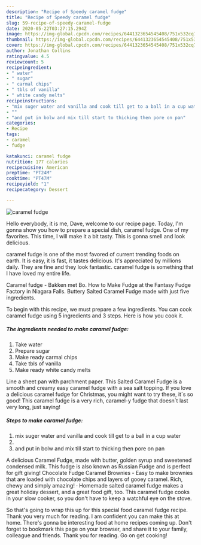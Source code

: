 ```yaml
---
description: "Recipe of Speedy caramel fudge"
title: "Recipe of Speedy caramel fudge"
slug: 59-recipe-of-speedy-caramel-fudge
date: 2020-05-22T03:27:15.294Z
image: https://img-global.cpcdn.com/recipes/6441323654545408/751x532cq70/caramel-fudge-recipe-main-photo.jpg
thumbnail: https://img-global.cpcdn.com/recipes/6441323654545408/751x532cq70/caramel-fudge-recipe-main-photo.jpg
cover: https://img-global.cpcdn.com/recipes/6441323654545408/751x532cq70/caramel-fudge-recipe-main-photo.jpg
author: Jonathan Collins
ratingvalue: 4.5
reviewcount: 5
recipeingredient:
- " water"
- " sugar"
- " carmal chips"
- " tbls of vanilla"
- " white candy melts"
recipeinstructions:
- "mix suger water and vanilla and cook till get to a ball in a cup water"
- ""
- "and put in bolw and mix till start to thicking then pore on pan"
categories:
- Recipe
tags:
- caramel
- fudge

katakunci: caramel fudge 
nutrition: 177 calories
recipecuisine: American
preptime: "PT24M"
cooktime: "PT47M"
recipeyield: "1"
recipecategory: Dessert

---
```



![caramel fudge](https://img-global.cpcdn.com/recipes/6441323654545408/751x532cq70/caramel-fudge-recipe-main-photo.jpg)

Hello everybody, it is me, Dave, welcome to our recipe page. Today, I'm gonna show you how to prepare a special dish, caramel fudge. One of my favorites. This time, I will make it a bit tasty. This is gonna smell and look delicious.

caramel fudge is one of the most favored of current trending foods on earth. It is easy, it is fast, it tastes delicious. It's appreciated by millions daily. They are fine and they look fantastic. caramel fudge is something that I have loved my entire life.

Caramel fudge - Bakken met Bo. How to Make Fudge at the Fantasy Fudge Factory in Niagara Falls. Buttery Salted Caramel Fudge made with just five ingredients.


To begin with this recipe, we must prepare a few ingredients. You can cook caramel fudge using 5 ingredients and 3 steps. Here is how you cook it.

<!--inarticleads1-->

##### The ingredients needed to make caramel fudge:

1. Take  water
1. Prepare  sugar
1. Make ready  carmal chips
1. Take  tbls of vanilla
1. Make ready  white candy melts


Line a sheet pan with parchment paper. This Salted Caramel Fudge is a smooth and creamy easy caramel fudge with a sea salt topping. If you love a delicious caramel fudge for Christmas, you might want to try these, it´s so good! This caramel fudge is a very rich, caramel-y fudge that doesn´t last very long, just saying! 

<!--inarticleads2-->

##### Steps to make caramel fudge:

1. mix suger water and vanilla and cook till get to a ball in a cup water
1. 
1. and put in bolw and mix till start to thicking then pore on pan


A delicious Caramel Fudge, made with butter, golden syrup and sweetened condensed milk. This fudge is also known as Russian Fudge and is perfect for gift giving! Chocolate Fudge Caramel Brownies - Easy to make brownies that are loaded with chocolate chips and layers of gooey caramel. Rich, chewy and simply amazing! · Homemade salted caramel fudge makes a great holiday dessert, and a great food gift, too. This caramel fudge cooks in your slow cooker, so you don&#39;t have to keep a watchful eye on the stove. 

So that's going to wrap this up for this special food caramel fudge recipe. Thank you very much for reading. I am confident you can make this at home. There's gonna be interesting food at home recipes coming up. Don't forget to bookmark this page on your browser, and share it to your family, colleague and friends. Thank you for reading. Go on get cooking!

